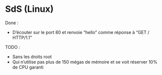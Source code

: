 # SdS (Linux)

Done :
- D’écouter sur le port 80 et renvoie “hello” comme réponse à “GET / HTTP/1.1”

TODO :
- Sans les droits root
- Qui n’utilise pas plus de 150 mégas de mémoire et se voit réserver 10% de CPU garanti
